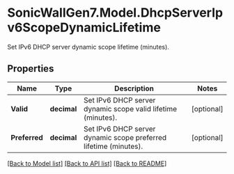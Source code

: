 # SonicWallGen7.Model.DhcpServerIpv6ScopeDynamicLifetime
Set IPv6 DHCP server dynamic scope lifetime (minutes).

## Properties

Name | Type | Description | Notes
------------ | ------------- | ------------- | -------------
**Valid** | **decimal** | Set IPv6 DHCP server dynamic scope valid lifetime (minutes). | [optional] 
**Preferred** | **decimal** | Set IPv6 DHCP server dynamic scope preferred lifetime (minutes). | [optional] 

[[Back to Model list]](../README.md#documentation-for-models) [[Back to API list]](../README.md#documentation-for-api-endpoints) [[Back to README]](../README.md)

